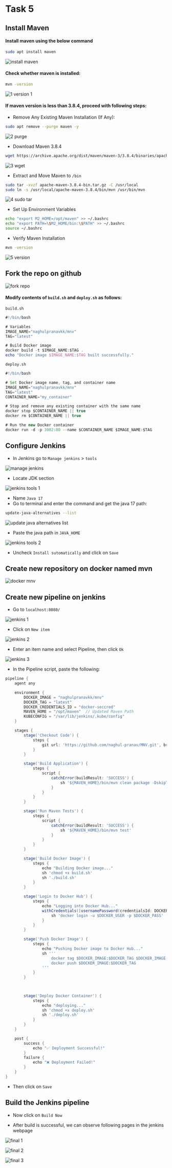 # Task 5

## Install Maven

#### Install maven using the below command
```bash
sudo apt install maven
```

![install maven](https://github.com/user-attachments/assets/2196b0c0-b802-4f8a-a42f-c3cb08d5a88f)

#### Check whether maven is installed:
```bash
mvn -version
```
![1 version 1](https://github.com/user-attachments/assets/6b8e1908-9f56-4d25-bc57-65b5c8bc012e)

#### If maven version is less than 3.8.4, proceed with following steps:

- Remove Any Existing Maven Installation (If Any):
```bash
sudo apt remove --purge maven -y
```
![2 purge](https://github.com/user-attachments/assets/c90b1521-7e10-4b07-8780-7089130de095)

- Download Maven 3.8.4
```bash
wget https://archive.apache.org/dist/maven/maven-3/3.8.4/binaries/apache-maven-3.8.4-bin.tar.gz
```
![3 wget](https://github.com/user-attachments/assets/c8cc3863-4cac-477b-aff8-586408077bac)

- Extract and Move Maven to `/bin`
```bash
sudo tar -xvzf apache-maven-3.8.4-bin.tar.gz -C /usr/local
sudo ln -s /usr/local/apache-maven-3.8.4/bin/mvn /usr/bin/mvn
```
![4 sudo tar](https://github.com/user-attachments/assets/2407f31e-24b0-4d2a-8a5c-2a49def99857)

- Set Up Environment Variables
```bash
echo "export M2_HOME=/opt/maven" >> ~/.bashrc
echo "export PATH=\$M2_HOME/bin:\$PATH" >> ~/.bashrc
source ~/.bashrc
```
- Verify Maven Installation
```bash
mvn -version
```
![5 version](https://github.com/user-attachments/assets/866cf520-ad30-47c8-afee-14505d87a969)

## Fork the repo on github

![fork repo](https://github.com/user-attachments/assets/a7618436-3cd0-4ebe-93a4-99e679187fe1)

#### Modify contents of `build.sh` and `deploy.sh` as follows:

 `build.sh`
 ```groovy
 #!/bin/bash
 
 # Variables
 IMAGE_NAME="naghulpranavkk/mnv"
 TAG="latest"
 
 # Build Docker image
 docker build -t $IMAGE_NAME:$TAG .
 echo "Docker image $IMAGE_NAME:$TAG built successfully."
 ```
 `deploy.sh`
 ```groovy
 #!/bin/bash
 
 # Set Docker image name, tag, and container name
 IMAGE_NAME="naghulpranavkk/mnv"
 TAG="latest"
 CONTAINER_NAME="my_container"
 
 # Stop and remove any existing container with the same name
 docker stop $CONTAINER_NAME || true
 docker rm $CONTAINER_NAME || true
 
 # Run the new Docker container
 docker run -d -p 3002:80 --name $CONTAINER_NAME $IMAGE_NAME:$TAG
 ```

## Configure Jenkins

- In Jenkins go to `Manage jenkins` > `tools`

![manage jenkins](https://github.com/user-attachments/assets/514f7c23-f4db-402b-861a-d19b1ef2cf43)

- Locate JDK section

![jenkins tools 1](https://github.com/user-attachments/assets/b641430f-4f3d-4ac5-bcb9-3e9b5b4ae832)

- Name `Java 17`
- Go to terminal and enter the command and get the java 17 path:

```bash
update-java-alternatives --list 
```
![update java alternatives list](https://github.com/user-attachments/assets/36e84017-a3f9-4da3-be63-3a1a80ac81b7)

- Paste the java path in `JAVA_HOME`

![jenkins tools 2](https://github.com/user-attachments/assets/94617a19-2cb5-4fc9-a1e1-6ee99767367e)

- Uncheck `Install sutomatically` and click on `Save`

## Create new repository on docker named mvn

![docker mnv](https://github.com/user-attachments/assets/f3e6abcc-2b15-43eb-b4a9-037a4c9935e1)

## Create new pipeline on jenkins

- Go to `localhost:8080/`

![jenkins 1](https://github.com/user-attachments/assets/e118949e-c2dc-4db6-a1ef-1e4998de8272)

- Click on `New item`

![jenkins 2](https://github.com/user-attachments/assets/e937734c-0d8f-4e3a-a098-9ab9b4e282ae)

- Enter an item name and select Pipeline, then click `Ok`

![jenkins 3](https://github.com/user-attachments/assets/ae71d782-ea96-46c9-b0b0-79295f60b89a)

- In the Pipeline script, paste the following:
```groovy
pipeline {
    agent any

    environment {
        DOCKER_IMAGE = "naghulpranavkk/mnv"
        DOCKER_TAG = "latest"
        DOCKER_CREDENTIALS_ID = "docker-seccred"
        MAVEN_HOME = "/opt/maven"  // Updated Maven Path
        KUBECONFIG = "/var/lib/jenkins/.kube/config"
    }

    stages {
        stage('Checkout Code') {
            steps {
                git url: 'https://github.com/naghul-pranav/MNV.git', branch: 'main'
            }
        }

        stage('Build Application') {
            steps {
                script {
                    catchError(buildResult: 'SUCCESS') {
                        sh '${MAVEN_HOME}/bin/mvn clean package -DskipTests'
                    }
                }
            }
        }

        stage('Run Maven Tests') {
            steps {
                script {
                    catchError(buildResult: 'SUCCESS') {
                        sh '${MAVEN_HOME}/bin/mvn test'
                    }
                }
            }
        }

        stage('Build Docker Image') {
            steps {
                echo "Building Docker image..."
                sh 'chmod +x build.sh'
                sh './build.sh'
            }
        }

        stage('Login to Docker Hub') {
            steps {
                echo "Logging into Docker Hub..."
                withCredentials([usernamePassword(credentialsId: DOCKER_CREDENTIALS_ID, usernameVariable: 'DOCKER_USER', passwordVariable: 'DOCKER_PASS')]) {
                    sh 'docker login -u $DOCKER_USER -p $DOCKER_PASS'
                }
            }
        }

        stage('Push Docker Image') {
            steps {
                echo "Pushing Docker image to Docker Hub..."
                sh '''
                    docker tag $DOCKER_IMAGE:$DOCKER_TAG $DOCKER_IMAGE:$DOCKER_TAG
                    docker push $DOCKER_IMAGE:$DOCKER_TAG
                '''
            }
        }

        

        stage('Deploy Docker Container') {
            steps {
                echo "deploying..."
                sh 'chmod +x deploy.sh'
                sh './deploy.sh'
            }
        }
    }

    post {
        success {
            echo "✅ Deployment Successful!"
        }
        failure {
            echo "❌ Deployment Failed!"
        }
    }
}
```
- Then click on `Save`

## Build the Jenkins pipeline

- Now click on `Build Now`

- After build is successful, we can observe following pages in the jenkins webpage

![final 1](https://github.com/user-attachments/assets/2c692a61-ac1c-44a8-8198-5309e578df0b)

![final 2](https://github.com/user-attachments/assets/aa5c652d-125d-4916-a91b-05d462a6e210)

![final 3](https://github.com/user-attachments/assets/17305fe2-18ca-41ba-bdbb-a93e5747d4e4)


